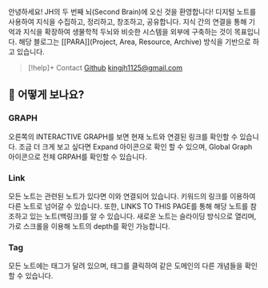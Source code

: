 
안녕하세요! JH의 두 번째 뇌(Second Brain)에 오신 것을 환영합니다! 디지털 노트를 사용하여 지식을 수집하고, 정리하고, 창조하고, 공유합니다. 지식 간의 연결을 통해 기억과 지식을 확장하여 생물학적 두뇌와 비슷한 시스템을 외부에 구축하는 것이 목표입니다. 해당 블로그는 [[PARA]](Project, Area, Resource, Archive) 방식을 기반으로 하고 있습니다. 

> [!help]+ Contact
[Github](https://github.com/sonjh919)
 kingjh1125@gmail.com
 
## 👀 어떻게 보나요?
### GRAPH
오른쪽의 INTERACTIVE GRAPH를 보면 현재 노트와 연결된 링크를 확인할 수 있습니다. 조금 더 크게 보고 싶다면 Expand 아이콘으로 확인 할 수 있으며, Global Graph 아이콘으로 전체 GRPAH를 확인할 수 있습니다.
### Link
모든 노트는 관련된 노트가 있다면 이와 연결되어 있습니다. 키워드의 링크를 이용하여 다른 노트로 넘어갈 수 있습니다. 또한, LINKS TO THIS PAGE를 통해 해당 노트를 참조하고 있는 노트(백링크)를 알 수 있습니다. 새로운 노트는 슬라이딩 방식으로 열리며, 가로 스크롤을 이용해 노트의 depth를 확인 가능합니다.

### Tag
모든 노트에는 태그가 달려 있으며, 태그를 클릭하여 같은 도메인의 다른 개념들을 확인할 수 있습니다.

